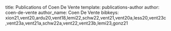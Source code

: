 title: Publications of Coen De Vente
template: publications-author
author: coen-de-vente
author_name: Coen De Vente
bibkeys: xion21,vent20,ardu20,vent18,lemi22,schw22,vent21,vent20a,less20,vent23c,vent23a,vent21a,schw22a,vent22,vent23b,lemi23,gonz21